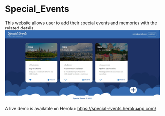 # Special_Events

This website allows user to add their special events and memories with the related details.
![screenshot](/screenshot.jpg?raw=true "user main page")

A live demo is available on Heroku: https://special-events.herokuapp.com/


